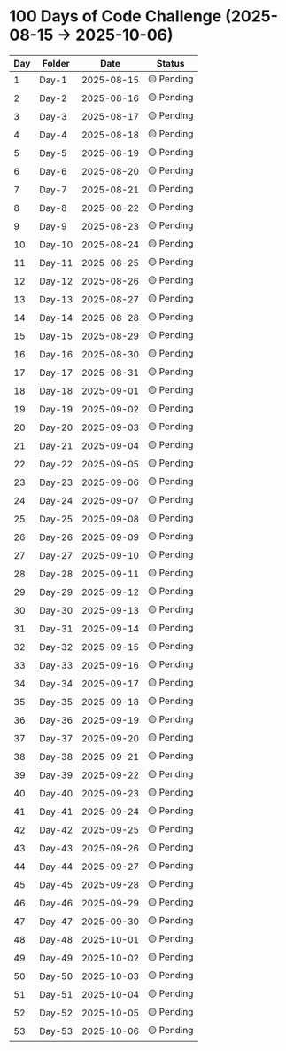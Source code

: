 # 100 Days of Code Challenge (2025-08-15 → 2025-10-06)

| Day | Folder | Date | Status |
|-----|--------|------|--------|
| 1 | Day-1 | 2025-08-15 | 🟡 Pending |
| 2 | Day-2 | 2025-08-16 | 🟡 Pending |
| 3 | Day-3 | 2025-08-17 | 🟡 Pending |
| 4 | Day-4 | 2025-08-18 | 🟡 Pending |
| 5 | Day-5 | 2025-08-19 | 🟡 Pending |
| 6 | Day-6 | 2025-08-20 | 🟡 Pending |
| 7 | Day-7 | 2025-08-21 | 🟡 Pending |
| 8 | Day-8 | 2025-08-22 | 🟡 Pending |
| 9 | Day-9 | 2025-08-23 | 🟡 Pending |
| 10 | Day-10 | 2025-08-24 | 🟡 Pending |
| 11 | Day-11 | 2025-08-25 | 🟡 Pending |
| 12 | Day-12 | 2025-08-26 | 🟡 Pending |
| 13 | Day-13 | 2025-08-27 | 🟡 Pending |
| 14 | Day-14 | 2025-08-28 | 🟡 Pending |
| 15 | Day-15 | 2025-08-29 | 🟡 Pending |
| 16 | Day-16 | 2025-08-30 | 🟡 Pending |
| 17 | Day-17 | 2025-08-31 | 🟡 Pending |
| 18 | Day-18 | 2025-09-01 | 🟡 Pending |
| 19 | Day-19 | 2025-09-02 | 🟡 Pending |
| 20 | Day-20 | 2025-09-03 | 🟡 Pending |
| 21 | Day-21 | 2025-09-04 | 🟡 Pending |
| 22 | Day-22 | 2025-09-05 | 🟡 Pending |
| 23 | Day-23 | 2025-09-06 | 🟡 Pending |
| 24 | Day-24 | 2025-09-07 | 🟡 Pending |
| 25 | Day-25 | 2025-09-08 | 🟡 Pending |
| 26 | Day-26 | 2025-09-09 | 🟡 Pending |
| 27 | Day-27 | 2025-09-10 | 🟡 Pending |
| 28 | Day-28 | 2025-09-11 | 🟡 Pending |
| 29 | Day-29 | 2025-09-12 | 🟡 Pending |
| 30 | Day-30 | 2025-09-13 | 🟡 Pending |
| 31 | Day-31 | 2025-09-14 | 🟡 Pending |
| 32 | Day-32 | 2025-09-15 | 🟡 Pending |
| 33 | Day-33 | 2025-09-16 | 🟡 Pending |
| 34 | Day-34 | 2025-09-17 | 🟡 Pending |
| 35 | Day-35 | 2025-09-18 | 🟡 Pending |
| 36 | Day-36 | 2025-09-19 | 🟡 Pending |
| 37 | Day-37 | 2025-09-20 | 🟡 Pending |
| 38 | Day-38 | 2025-09-21 | 🟡 Pending |
| 39 | Day-39 | 2025-09-22 | 🟡 Pending |
| 40 | Day-40 | 2025-09-23 | 🟡 Pending |
| 41 | Day-41 | 2025-09-24 | 🟡 Pending |
| 42 | Day-42 | 2025-09-25 | 🟡 Pending |
| 43 | Day-43 | 2025-09-26 | 🟡 Pending |
| 44 | Day-44 | 2025-09-27 | 🟡 Pending |
| 45 | Day-45 | 2025-09-28 | 🟡 Pending |
| 46 | Day-46 | 2025-09-29 | 🟡 Pending |
| 47 | Day-47 | 2025-09-30 | 🟡 Pending |
| 48 | Day-48 | 2025-10-01 | 🟡 Pending |
| 49 | Day-49 | 2025-10-02 | 🟡 Pending |
| 50 | Day-50 | 2025-10-03 | 🟡 Pending |
| 51 | Day-51 | 2025-10-04 | 🟡 Pending |
| 52 | Day-52 | 2025-10-05 | 🟡 Pending |
| 53 | Day-53 | 2025-10-06 | 🟡 Pending |
